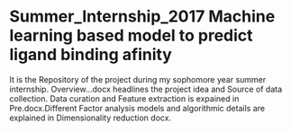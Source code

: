 # Summer_Internship_2017 Machine learning based model to predict ligand binding afinity 
It is the Repository of the project during my sophomore year summer internship. Overview...docx headlines the project idea and Source of data collection. Data curation and Feature extraction is expained in Pre.docx.Different Factor analysis models and algorithmic details are explained in Dimensionality reduction docx.
